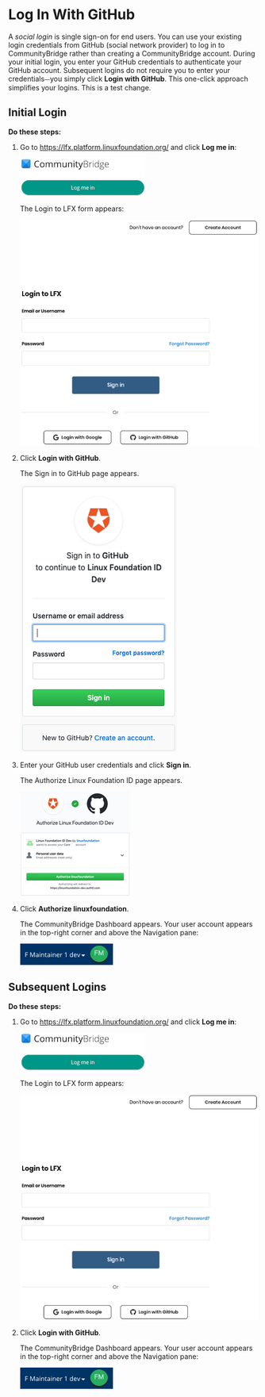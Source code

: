 # Log In With GitHub
A _social login_ is single sign-on for end users. You can use your existing login credentials from GitHub (social network provider) to log in to CommunityBridge rather than creating a CommunityBridge account. During your initial login, you enter your GitHub credentials to authenticate your GitHub account. Subsequent logins do not require you to enter your credentials⏤you simply click **Login with GitHub**. This one-click approach simplifies your logins. This is a test change.

## Initial Login

**Do these steps:**

1. Go to <https://lfx.platform.linuxfoundation.org/> and click **Log me in**:

   ![Log me in button](imgs/LFX-CB-Log-me-In.png)

   The Login to LFX form appears:

   ![Login to LFX](imgs/LFX-Login-to-LFX.png)

1. Click **Login with GitHub**.

   The Sign in to GitHub page appears.

   ![Sign In to GitHub](imgs/LFX-Sign-in-to-GitHub-page.png)

1. Enter your GitHub user credentials and click **Sign in**.

   The Authorize Linux Foundation ID page appears.

   ![Authorize Linux Foundation](imgs/LFX-GitHub-Authorize-LF-ID-Dev.png)

1. Click **Authorize linuxfoundation**.

   The CommunityBridge Dashboard appears. Your user account appears in the top-right corner and above the Navigation pane:

   ![Sign In Role](imgs/LFX-Sign-In-Role-Identification.png)


## Subsequent Logins

**Do these steps:**

1. Go to <https://lfx.platform.linuxfoundation.org/> and click **Log me in**:

   ![Log me in button](imgs/LFX-CB-Log-me-In.png)

   The Login to LFX form appears:

   ![Login to LFX](imgs/LFX-Login-to-LFX.png)

1. Click **Login with GitHub**.

   The CommunityBridge Dashboard appears. Your user account appears in the top-right corner and above the Navigation pane:

   ![Sign In Role](imgs/LFX-Sign-In-Role-Identification.png)
